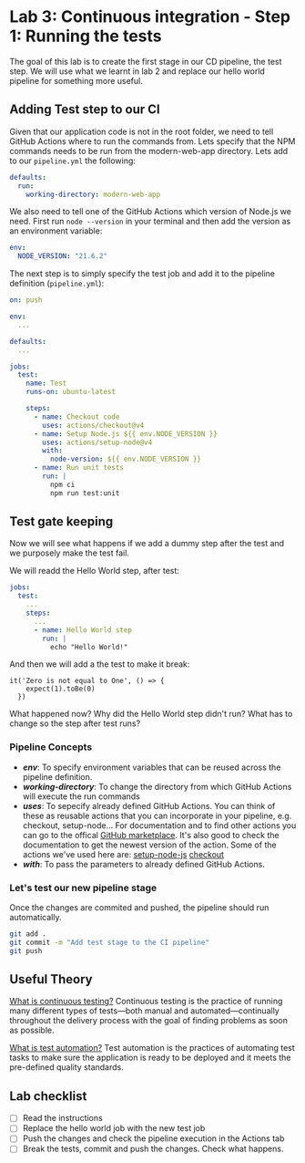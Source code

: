 # Lab 3: Continuous integration - Step 1: Running the tests

The goal of this lab is to create the first stage in our CD pipeline, the test step. We will use what we learnt in lab 2 and replace our hello world pipeline for something more useful.

## Adding Test step to our CI

Given that our application code is not in the root folder, we need to tell GitHub Actions where to run the commands from. Lets specify that the NPM commands needs to be run from the modern-web-app directory. Lets add to our `pipeline.yml` the following:

```yml
defaults:
  run:
    working-directory: modern-web-app
```

We also need to tell one of the GitHub Actions which version of Node.js we need. First run `node --version` in your terminal and then add the version as an environment variable:

```yml
env:
  NODE_VERSION: "21.6.2"
```

The next step is to simply specify the test job and add it to the pipeline definition (`pipeline.yml`):

```yml
on: push

env: 
  ...

defaults:
  ...

jobs:
  test:
    name: Test
    runs-on: ubuntu-latest

    steps:
      - name: Checkout code
        uses: actions/checkout@v4
      - name: Setup Node.js ${{ env.NODE_VERSION }}
        uses: actions/setup-node@v4
        with:
          node-version: ${{ env.NODE_VERSION }}
      - name: Run unit tests
        run: |
          npm ci
          npm run test:unit
```

## Test gate keeping
Now we will see what happens if we add a dummy step after the test and we purposely make the test fail.

We will readd the Hello World step, after test:

```yml
jobs:
  test:
    ...
    steps:
      ...
      - name: Hello World step
        run: |
          echo "Hello World!"
```

And then we will add a the test to make it break:

```tsx
it('Zero is not equal to One', () => {
    expect(1).toBe(0)
  })
```

What happened now? Why did the Hello World step didn't run? What has to change so the step after test runs?

### Pipeline Concepts

- **_env_**: To specify environment variables that can be reused across the pipeline definition.
- **_working-directory_**: To change the directory from which GitHub Actions will execute the run commands
- **_uses_**: To sepecify already defined GitHub Actions. You can think of these as reusable actions that you can incorporate in your pipeline, e.g. checkout, setup-node... 
For documentation and to find other actions you can go to the offical [GitHub marketplace](https://github.com/marketplace?type=actions). It's also good to check the documentation to get the newest version of the action. Some of the actions we've used here are: 
[setup-node-js](https://github.com/marketplace/actions/setup-node-js-environment)
[checkout](https://github.com/marketplace/actions/checkout)
- **_with_**: To pass the parameters to already defined GitHub Actions.

### Let's test our new pipeline stage

Once the changes are commited and pushed, the pipeline should run automatically.

```bash
git add .
git commit -m "Add test stage to the CI pipeline"
git push
```

## Useful Theory

[What is continuous testing?](https://continuousdelivery.com/foundations/test-automation/)
Continuous testing is the practice of running many different types of tests—both manual and automated—continually throughout the delivery process with the goal of finding problems as soon as possible.

[What is test automation?](https://www.atlassian.com/devops/devops-tools/test-automation)
Test automation is the practices of automating test tasks to make sure the application is ready to be deployed and it meets the pre-defined quality standards.

## Lab checklist

- [ ] Read the instructions
- [ ] Replace the hello world job with the new test job
- [ ] Push the changes and check the pipeline execution in the Actions tab
- [ ] Break the tests, commit and push the changes. Check what happens.
